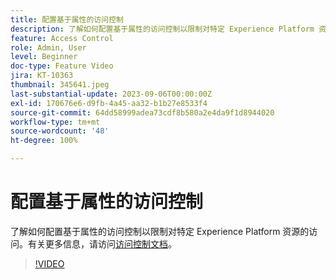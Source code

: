 ```yaml
---
title: 配置基于属性的访问控制
description: 了解如何配置基于属性的访问控制以限制对特定 Experience Platform 资源的访问。
feature: Access Control
role: Admin, User
level: Beginner
doc-type: Feature Video
jira: KT-10363
thumbnail: 345641.jpeg
last-substantial-update: 2023-09-06T00:00:00Z
exl-id: 170676e6-d9fb-4a45-aa32-b1b27e8533f4
source-git-commit: 64dd58999adea73cdf8b580a2e4da9f1d8944020
workflow-type: tm+mt
source-wordcount: '48'
ht-degree: 100%

---
```


# 配置基于属性的访问控制

了解如何配置基于属性的访问控制以限制对特定 Experience Platform 资源的访问。有关更多信息，请访问[访问控制文档](https://experienceleague.adobe.com/docs/experience-platform/access-control/abac/overview.html?lang=zh-Hans)。

>[!VIDEO](https://video.tv.adobe.com/v/345641?learn=on&enablevpops)
